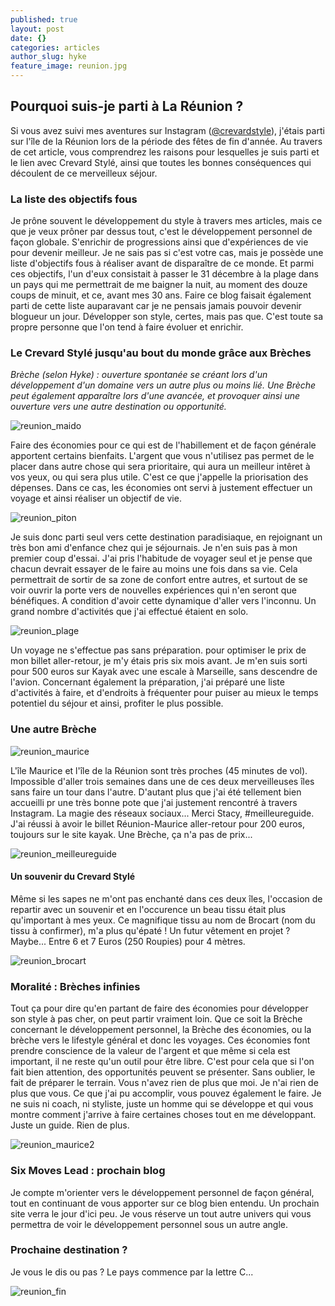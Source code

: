 ```yaml
---
published: true
layout: post
date: {}
categories: articles
author_slug: hyke
feature_image: reunion.jpg
---
```

## Pourquoi suis-je parti à La Réunion ?

Si vous avez suivi mes aventures sur Instagram ([@crevardstyle](https://www.instagram.com/crevardstyle/)), j'étais parti sur l'île de la Réunion lors de la période des fêtes de fin d'année. Au travers de cet article, vous comprendrez les raisons pour lesquelles je suis parti et le lien avec Crevard Stylé, ainsi que toutes les bonnes conséquences qui découlent de ce merveilleux séjour.

### La liste des objectifs fous

Je prône souvent le développement du style à travers mes articles, mais ce que je veux prôner par dessus tout, c'est le développement personnel de façon globale. S'enrichir de progressions ainsi que d'expériences de vie pour devenir meilleur.
Je ne sais pas si c'est votre cas, mais je possède une liste d'objectifs fous à réaliser avant de disparaître de ce monde. Et parmi ces objectifs, l'un d'eux consistait à passer le 31 décembre à la plage dans un pays qui me permettrait de me baigner la nuit, au moment des douze coups de minuit, et ce, avant mes 30 ans. Faire ce blog faisait également parti de cette liste auparavant car je ne pensais jamais pouvoir devenir blogueur un jour. Développer son style, certes, mais pas que. C'est toute sa propre personne que l'on tend à faire évoluer et enrichir.

### Le Crevard Stylé jusqu'au bout du monde grâce aux Brèches

*Brèche (selon Hyke) : ouverture spontanée se créant lors d'un développement d'un domaine vers un autre plus ou moins lié. Une Brèche peut également apparaître lors d'une avancée, et provoquer ainsi une ouverture vers une autre destination ou opportunité.*

![reunion_maido]({{site.url}}/{{site.baseurl}}img/reunion_maido.jpg)

Faire des économies pour ce qui est de l'habillement et de façon générale apportent certains bienfaits. L'argent que vous n'utilisez pas permet de le placer dans autre chose qui sera prioritaire, qui aura un meilleur intêret à vos yeux, ou qui sera plus utile. C'est ce que j'appelle la priorisation des dépenses. Dans ce cas, les économies ont servi à justement effectuer un voyage et ainsi réaliser un objectif de vie. 

![reunion_piton]({{site.url}}/{{site.baseurl}}img/reunion_piton.jpg)

Je suis donc parti seul vers cette destination paradisiaque, en rejoignant un très bon ami d'enfance chez qui je séjournais. Je n'en suis pas à mon premier coup d'essai. J'ai pris l'habitude de voyager seul et je pense que chacun devrait essayer de le faire au moins une fois dans sa vie. Cela permettrait de sortir de sa zone de confort entre autres, et surtout de se voir ouvrir la porte vers de nouvelles expériences qui n'en seront que bénéfiques. A condition d'avoir cette dynamique d'aller vers l'inconnu. Un grand nombre d'activités que j'ai effectué étaient en solo. 

![reunion_plage]({{site.url}}/{{site.baseurl}}img/reunion_plage.jpg)

Un voyage ne s'effectue pas sans préparation. pour optimiser le prix de mon billet aller-retour, je m'y étais pris six mois avant. Je m'en suis sorti pour 500 euros sur Kayak avec une escale à Marseille, sans descendre de l'avion. Concernant également la préparation, j'ai préparé une liste d'activités à faire, et d'endroits à fréquenter pour puiser au mieux le temps potentiel du séjour et ainsi, profiter le plus possible.

### Une autre Brèche

![reunion_maurice]({{site.url}}/{{site.baseurl}}img/reunion_maurice.jpg)

L'île Maurice et l'île de la Réunion sont très proches (45 minutes de vol). Impossible d'aller trois semaines dans une de ces deux merveilleuses îles sans faire un tour dans l'autre. D'autant plus que j'ai été tellement bien accueilli pr une très bonne pote que j'ai justement rencontré à travers Instagram. La magie des réseaux sociaux... Merci Stacy, #meilleureguide. J'ai réussi à avoir le billet Réunion-Maurice aller-retour pour 200 euros, toujours sur le site kayak. Une Brèche, ça n'a pas de prix...

![reunion_meilleureguide]({{site.url}}/{{site.baseurl}}img/reunion_meilleureguide.jpg)

#### Un souvenir du Crevard Stylé

Même si les sapes ne m'ont pas enchanté dans ces deux îles, l'occasion de repartir avec un souvenir et en l'occurence un beau tissu était plus qu'important à mes yeux. Ce magnifique tissu au nom de Brocart (nom du tissu à confirmer), m'a plus qu'épaté ! Un futur vêtement en projet ? Maybe...
Entre 6 et 7 Euros (250 Roupies) pour 4 mètres.

![reunion_brocart]({{site.url}}/{{site.baseurl}}img/reunion_brocart.jpg)

### Moralité : Brèches infinies

Tout ça pour dire qu'en partant de faire des économies pour développer son style à pas cher, on peut partir vraiment loin. Que ce soit la Brèche concernant le développement personnel, la Brèche des économies, ou la brèche vers le lifestyle général et donc les voyages. Ces économies font prendre conscience de la valeur de l'argent et que même si cela est important, il ne reste qu'un outil pour être libre. C'est pour cela que si l'on fait bien attention, des opportunités peuvent se présenter. Sans oublier, le fait de préparer le terrain. 
Vous n'avez rien de plus que moi. Je n'ai rien de plus que vous. Ce que j'ai pu accomplir, vous pouvez également le faire. Je ne suis ni coach, ni styliste, juste un homme qui se développe et qui vous montre comment j'arrive à faire certaines choses tout en me développant. Juste un guide. Rien de plus.

![reunion_maurice2]({{site.url}}/{{site.baseurl}}img/reunion_maurice2.jpg)

### Six Moves Lead : prochain blog

Je compte m'orienter vers le développement personnel de façon général, tout en continuant de vous apporter sur ce blog bien entendu. Un prochain site verra le jour d'ici peu. Je vous réserve un tout autre univers qui vous permettra de voir le développement personnel sous un autre angle.

### Prochaine destination ? 

Je vous le dis ou pas ? Le pays commence par la lettre C...

![reunion_fin]({{site.url}}/{{site.baseurl}}img/reunion_fin.jpg)

